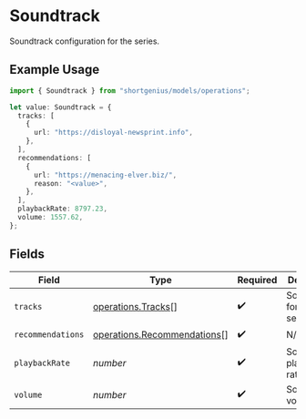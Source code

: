 # Soundtrack

Soundtrack configuration for the series.

## Example Usage

```typescript
import { Soundtrack } from "shortgenius/models/operations";

let value: Soundtrack = {
  tracks: [
    {
      url: "https://disloyal-newsprint.info",
    },
  ],
  recommendations: [
    {
      url: "https://menacing-elver.biz/",
      reason: "<value>",
    },
  ],
  playbackRate: 8797.23,
  volume: 1557.62,
};
```

## Fields

| Field                                                                      | Type                                                                       | Required                                                                   | Description                                                                |
| -------------------------------------------------------------------------- | -------------------------------------------------------------------------- | -------------------------------------------------------------------------- | -------------------------------------------------------------------------- |
| `tracks`                                                                   | [operations.Tracks](../../models/operations/tracks.md)[]                   | :heavy_check_mark:                                                         | Soundtracks for the series.                                                |
| `recommendations`                                                          | [operations.Recommendations](../../models/operations/recommendations.md)[] | :heavy_check_mark:                                                         | N/A                                                                        |
| `playbackRate`                                                             | *number*                                                                   | :heavy_check_mark:                                                         | Soundtrack playback rate.                                                  |
| `volume`                                                                   | *number*                                                                   | :heavy_check_mark:                                                         | Soundtrack volume.                                                         |